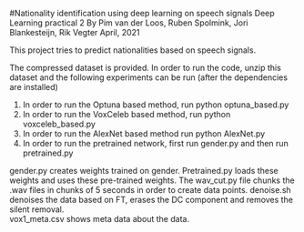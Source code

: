 #Nationality identification using deep learning on speech signals
Deep Learning practical 2
By Pim van der Loos, Ruben Spolmink, Jori Blankesteijn, Rik Vegter
April, 2021

This project tries to predict nationalities based on speech signals.

The compressed dataset is provided.
In order to run the code, unzip this dataset and the following experiments can be run (after the dependencies are installed)
1. In order to run the Optuna based method, run python optuna_based.py
2. In order to run the VoxCeleb based method, run python voxceleb_based.py
3. In order to run the AlexNet based method run python AlexNet.py
4. In order to run the pretrained network, first run gender.py and then run pretrained.py

gender.py creates weights trained on gender. Pretrained.py loads these weights and uses
these pre-trained weights.
The wav_cut.py file chunks the .wav files in chunks of 5 seconds in order to create data points.
denoise.sh denoises the data based on FT, erases the DC component and removes the silent removal.  
vox1_meta.csv shows meta data about the data.
